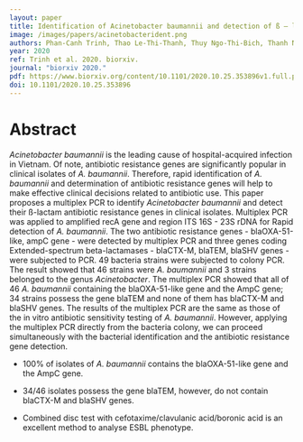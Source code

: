 ```yaml
---
layout: paper
title: Identification of Acinetobacter baumannii and detection of ß – lactam antibiotic resistance genes in clinical samples by multiplex PCR
image: /images/papers/acinetobacterident.png
authors: Phan-Canh Trinh, Thao Le-Thi-Thanh, Thuy Ngo-Thi-Bich, Thanh Nguyen-Thi-Thanh, Linh Ho-Le-Truc, Tu-Anh Nguyen
year: 2020
ref: Trinh et al. 2020. biorxiv.
journal: "biorxiv 2020."
pdf: https://www.biorxiv.org/content/10.1101/2020.10.25.353896v1.full.pdf
doi: 10.1101/2020.10.25.353896
---
```


# Abstract

*Acinetobacter baumannii* is the leading cause of hospital-acquired infection in Vietnam. Of note, antibiotic resistance genes are significantly popular in clinical isolates of *A. baumannii*. Therefore, rapid identification of *A. baumannii* and determination of antibiotic resistance genes will help to make effective clinical decisions related to antibiotic use. This paper proposes a multiplex PCR to identify *Acinetobacter baumannii* and detect their ß-lactam antibiotic resistance genes in clinical isolates. Multiplex PCR was applied to amplified recA gene and region ITS 16S - 23S rDNA for Rapid detection of *A. baumannii*. The two antibiotic resistance genes - blaOXA-51-like, ampC gene - were detected by multiplex PCR and three genes coding Extended-spectrum beta-lactamases - blaCTX-M, blaTEM, blaSHV genes - were subjected to PCR. 49 bacteria strains were subjected to colony PCR. The result showed that 46 strains were *A. baumannii* and 3 strains belonged to the genus *Acinetobacter*. The multiplex PCR showed that all of 46 *A. baumannii* containing the blaOXA-51-like gene and the AmpC gene; 34 strains possess the gene blaTEM and none of them has blaCTX-M and blaSHV genes. The results of the multiplex PCR are the same as those of the in vitro antibiotic sensitivity testing of *A. baumannii*. However, applying the multiplex PCR directly from the bacteria colony, we can proceed simultaneously with the bacterial identification and the antibiotic resistance gene detection.

* 100% of isolates of *A. baumannii* contains the blaOXA-51-like gene and the AmpC gene.

* 34/46 isolates possess the gene blaTEM, however, do not contain blaCTX-M and blaSHV genes.

* Combined disc test with cefotaxime/clavulanic acid/boronic acid is an excellent method to analyse ESBL phenotype.